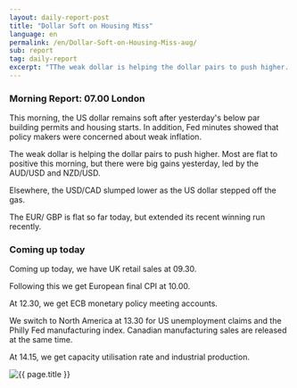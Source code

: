 ```yaml
---
layout: daily-report-post
title: "Dollar Soft on Housing Miss"
language: en
permalink: /en/Dollar-Soft-on-Housing-Miss-aug/
sub: report
tag: daily-report
excerpt: "TThe weak dollar is helping the dollar pairs to push higher. Most are flat to positive this morning, but there were big gains yesterday, led by the AUD/USD and NZD/USD ..."
---
```

### Morning Report: 07.00 London

This morning, the US dollar remains soft after yesterday's below par building permits and housing starts. In addition, Fed minutes showed that policy makers were concerned about weak inflation. 

The weak dollar is helping the dollar pairs to push higher. Most are flat to positive this morning, but there were big gains yesterday, led by the AUD/USD and NZD/USD.

Elsewhere, the USD/CAD slumped lower as the US dollar stepped off the gas. 

The EUR/ GBP is flat so far today, but extended its recent winning run recently. 

### Coming up today

Coming up today, we have UK retail sales at 09.30. 

Following this we get European final CPI at 10.00. 

At 12.30, we get ECB monetary policy meeting accounts. 

We switch to North America at 13.30 for US unemployment claims and the Philly Fed manufacturing index. Canadian manufacturing sales are released at the same time. 

At 14.15, we get capacity utilisation rate and industrial production. 

<p><img src="{{ "/assets/images/daily-report/2017-08-17_07-38-33.jpg" | relative_url }}" alt="{{ page.title }}" title="{{ page.title }}"></p>